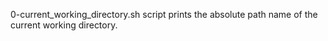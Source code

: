0-current_working_directory.sh script prints the absolute path name of the current working directory.
